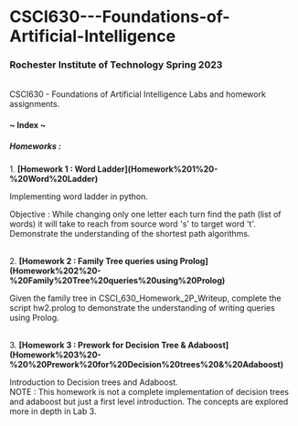 # CSCI630---Foundations-of-Artificial-Intelligence
<h3>Rochester Institute of Technology Spring 2023</h3>
<br>
CSCI630 - Foundations of Artificial Intelligence Labs and homework assignments.

<h4><b> ~ Index ~ </b></h4>
<h5> Homeworks : </h5>
1. <b>[Homework 1 : Word Ladder](Homework%201%20-%20Word%20Ladder)</b>
   <p>Implementing word ladder in python. </p>
   <p>Objective : While changing only one letter each turn find the path 
   (list of words) it will take to reach from source word 's' to target word 
   't'. Demonstrate the understanding of the shortest path algorithms.</p>
   <br>
2. <b>[Homework 2 : Family Tree queries using Prolog](Homework%202%20-%20Family%20Tree%20queries%20using%20Prolog)</b>
    <p>Given the family tree in CSCI_630_Homework_2P_Writeup, complete the 
   script hw2.prolog to demonstrate the understanding of writing queries 
   using Prolog.</p>
   <br>
3. <b>[Homework 3 : Prework for Decision Tree & Adaboost](Homework%203%20-%20%20Prework%20for%20Decision%20trees%20&%20Adaboost)</b> 
   <p>Introduction to Decision trees and Adaboost. <br>NOTE : This homework 
   is not a complete implementation of decision trees and adaboost but just 
   a first level introduction. The concepts are explored more in depth in 
   Lab 3.</p>